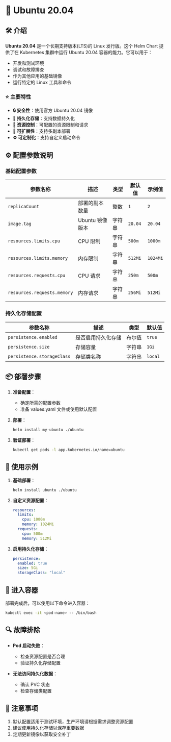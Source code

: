# 🐧 Ubuntu 20.04

## 🛠️ 介绍

**Ubuntu 20.04** 是一个长期支持版本(LTS)的 Linux 发行版。这个 Helm Chart 提供了在 Kubernetes 集群中运行 Ubuntu 20.04 容器的能力。它可以用于：

- 开发和测试环境
- 调试和故障排查
- 作为其他应用的基础镜像
- 运行特定的 Linux 工具和命令

### ⭐ 主要特性

- **🔒 安全性**：使用官方 Ubuntu 20.04 镜像
- **💾 持久化存储**：支持数据持久化
- **🎯 资源控制**：可配置的资源限制和请求
- **🔄 可扩展性**：支持多副本部署
- **⚙️ 可定制化**：支持自定义启动命令

## ⚙️ 配置参数说明

### 基础配置参数

| 参数名称                   | 描述                                      | 类型   | 默认值     | 示例值    |
|----------------------------|-------------------------------------------|--------|------------|-----------|
| `replicaCount`            | 部署的副本数量                            | 整数   | `1`        | `2`       |
| `image.tag`               | Ubuntu 镜像版本                           | 字符串 | `20.04`    | `20.04`   |
| `resources.limits.cpu`     | CPU 限制                                 | 字符串 | `500m`     | `1000m`   |
| `resources.limits.memory`  | 内存限制                                 | 字符串 | `512Mi`    | `1024Mi`  |
| `resources.requests.cpu`   | CPU 请求                                 | 字符串 | `250m`     | `500m`    |
| `resources.requests.memory`| 内存请求                                 | 字符串 | `256Mi`    | `512Mi`   |

### 持久化存储配置

| 参数名称                    | 描述                                      | 类型    | 默认值          |
|----------------------------|-------------------------------------------|---------|-----------------|
| `persistence.enabled`      | 是否启用持久化存储                         | 布尔值  | `true`         |
| `persistence.size`         | 存储容量                                  | 字符串  | `1Gi`          |
| `persistence.storageClass` | 存储类名称                                | 字符串  | `local`        |

## 📦 部署步骤

1. **准备配置**：
   - 确定所需的配置参数
   - 准备 values.yaml 文件或使用默认配置

2. **部署**：
   ```bash
   helm install my-ubuntu ./ubuntu
   ```

3. **验证部署**：
   ```bash
   kubectl get pods -l app.kubernetes.io/name=ubuntu
   ```

## 🔧 使用示例

1. **基础部署**：
   ```bash
   helm install ubuntu ./ubuntu
   ```

2. **自定义资源配置**：
   ```yaml
   resources:
     limits:
       cpu: 1000m
       memory: 1024Mi
     requests:
       cpu: 500m
       memory: 512Mi
   ```

3. **启用持久化存储**：
   ```yaml
   persistence:
     enabled: true
     size: 5Gi
     storageClass: "local"
   ```

## 🚀 进入容器

部署完成后，可以使用以下命令进入容器：

```bash
kubectl exec -it <pod-name> -- /bin/bash
```

## 🔍 故障排除

- **Pod 启动失败**：
  - 检查资源配置是否合理
  - 验证持久化存储配置
  
- **无法访问持久化数据**：
  - 确认 PVC 状态
  - 检查存储类配置

## 📝 注意事项

1. 默认配置适用于测试环境，生产环境请根据需求调整资源配置
2. 建议使用持久化存储以保存重要数据
3. 定期更新镜像以获取安全补丁